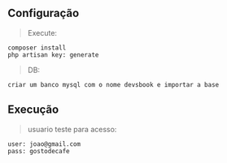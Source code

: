 ## Configuração
>Execute:

    composer install
    php artisan key: generate

>DB:

    criar um banco mysql com o nome devsbook e importar a base

## Execução
> usuario teste para acesso:
    
    user: joao@gmail.com
    pass: gostodecafe